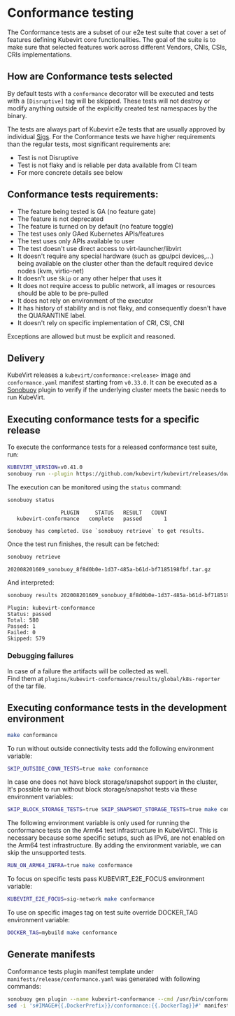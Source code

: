 # Conformance testing

The Conformance tests are a subset of our e2e test suite that cover a set of features
defining Kubevirt core functionalities. The goal of the suite is to make sure that selected features work across different Vendors, CNIs, CSIs, CRIs implementations.

## How are Conformance tests selected

By default tests with a `conformance` decorator will be executed and tests with a
`[Disruptive]` tag will be skipped. These tests will not destroy or modify
anything outside of the explicitly created test namespaces by the binary.

The tests are always part of Kubevirt e2e tests that are usually approved by individual [Sigs](https://github.com/kubevirt/community/blob/main/sig-list.md#special-interest-groups). For the Conformance tests we have higher requirements than the regular tests, most significant requirements are:
- Test is not Disruptive
- Test is not flaky and is reliable per data available from CI team
- For more concrete details see below


## Conformance tests requirements:
- The feature being tested is GA (no feature gate)
- The feature is not deprecated
- The feature is turned on by default (no feature toggle)
- The test uses only GAed Kubernetes APIs/features
- The test uses only APIs available to user
- The test doesn't use direct access to virt-launcher/libvirt
- It doesn't require any special hardware (such as gpu/pci devices,...) being available on the cluster other than the default required device nodes (kvm, virtio-net)
- It doesn't use `Skip` or any other helper that uses it
- It does not require access to public network, all images or resources should be able to be pre-pulled
- It does not rely on environment of the executor
- It has history of stability and is not flaky, and consequently doesn't have the QUARANTINE label.
- It doesn't rely on specific implementation of CRI, CSI, CNI

Exceptions are allowed but must be explicit and reasoned.

## Delivery

KubeVirt releases a `kubevirt/conformance:<release>` image and
`conformance.yaml` manifest starting from `v0.33.0`. It can be executed as a
[Sonobuoy](https://sonobuoy.io/) plugin to verify if the underlying cluster
meets the basic needs to run KubeVirt.

## Executing conformance tests for a specific release

To execute the conformance tests for a released conformance test suite, run:

```bash
KUBEVIRT_VERSION=v0.41.0
sonobuoy run --plugin https://github.com/kubevirt/kubevirt/releases/download/${KUBEVIRT_VERSION}/conformance.yaml
```

The execution can be monitored using the `status` command:

```bash
sonobuoy status
```

```
                 PLUGIN     STATUS   RESULT   COUNT
   kubevirt-conformance   complete   passed       1

Sonobuoy has completed. Use `sonobuoy retrieve` to get results.
```

Once the test run finishes, the result can be fetched:

```bash
sonobuoy retrieve
```

```
202008201609_sonobuoy_8f8d0b0e-1d37-485a-b61d-bf7185198fbf.tar.gz
```

And interpreted:

```bash
sonobuoy results 202008201609_sonobuoy_8f8d0b0e-1d37-485a-b61d-bf7185198fbf.tar.gz
```

```
Plugin: kubevirt-conformance
Status: passed
Total: 580
Passed: 1
Failed: 0
Skipped: 579
```

### Debugging failures

In case of a failure the artifacts will be collected as well.  
Find them at `plugins/kubevirt-conformance/results/global/k8s-reporter` of the tar file.

## Executing conformance tests in the development environment

```bash
make conformance
```

To run without outside connectivity tests add the following environment variable:

```bash
SKIP_OUTSIDE_CONN_TESTS=true make conformance
```

In case one does not have block storage/snapshot support in the cluster,  
It's possible to run without block storage/snapshot tests via these environment variables:

```bash
SKIP_BLOCK_STORAGE_TESTS=true SKIP_SNAPSHOT_STORAGE_TESTS=true make conformance
```

The following environment variable is only used for running the conformance tests on the Arm64 test infrastructure in KubeVirtCI.
This is necessary because some specific setups, such as IPv6, are not enabled on the Arm64 test infrastructure.
By adding the environment variable, we can skip the unsupported tests.

```bash
RUN_ON_ARM64_INFRA=true make conformance
```

To focus on specific tests pass KUBEVIRT_E2E_FOCUS environment variable:

```bash
KUBEVIRT_E2E_FOCUS=sig-network make conformance
```

To use on specific images tag on test suite override DOCKER_TAG environment variable:

```bash
DOCKER_TAG=mybuild make conformance
```

## Generate manifests

Conformance tests plugin manifest template under
`manifests/release/conformance.yaml` was generated with following commands:

```bash
sonobuoy gen plugin --name kubevirt-conformance --cmd /usr/bin/conformance --image IMAGE -f junit > manifests/release/conformance.yaml.in
sed -i 's#IMAGE#{{.DockerPrefix}}/conformance:{{.DockerTag}}#' manifests/release/conformance.yaml.in
```
